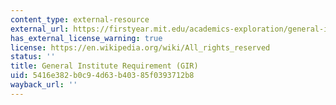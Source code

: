 ```yaml
---
content_type: external-resource
external_url: https://firstyear.mit.edu/academics-exploration/general-institute-requirements-girs/
has_external_license_warning: true
license: https://en.wikipedia.org/wiki/All_rights_reserved
status: ''
title: General Institute Requirement (GIR)
uid: 5416e382-b0c9-4d63-b403-85f0393712b8
wayback_url: ''
---
```

